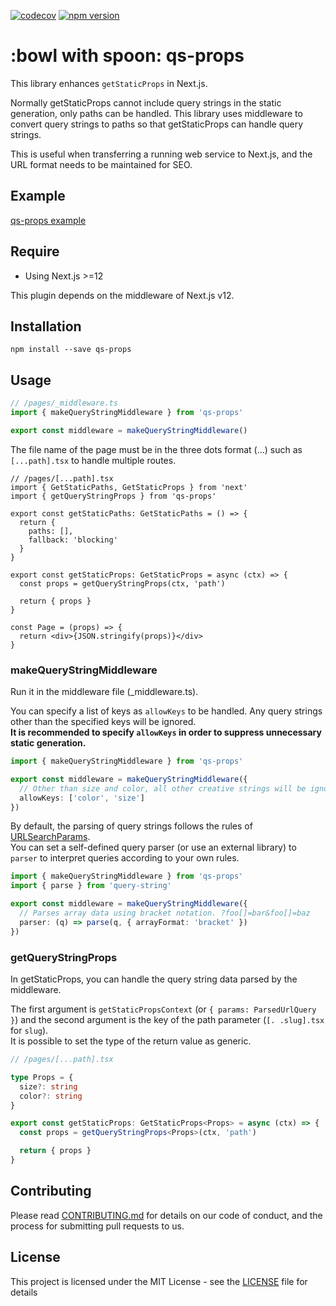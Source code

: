 [![codecov](https://codecov.io/gh/aiji42/next-qs-props/branch/main/graph/badge.svg?token=ZWU2IX3T1U)](https://codecov.io/gh/aiji42/next-qs-props)
[![npm version](https://badge.fury.io/js/qs-props.svg)](https://badge.fury.io/js/qs-props)

# :bowl with spoon: qs-props

This library enhances `getStaticProps` in Next.js.

Normally getStaticProps cannot include query strings in the static generation, only paths can be handled. This library uses middleware to convert query strings to paths so that getStaticProps can handle query strings.

This is useful when transferring a running web service to Next.js, and the URL format needs to be maintained for SEO.

## Example

[qs-props example](https://ps-props.vercel.app)

## Require

- Using Next.js >=12

This plugin depends on the middleware of Next.js v12.

## Installation

```
npm install --save qs-props
```

## Usage

```ts
// /pages/_middleware.ts
import { makeQueryStringMiddleware } from 'qs-props'

export const middleware = makeQueryStringMiddleware()
```

The file name of the page must be in the three dots format (...) such as `[...path].tsx` to handle multiple routes.
```tsx
// /pages/[...path].tsx
import { GetStaticPaths, GetStaticProps } from 'next'
import { getQueryStringProps } from 'qs-props'

export const getStaticPaths: GetStaticPaths = () => {
  return {
    paths: [],
    fallback: 'blocking'
  }
}

export const getStaticProps: GetStaticProps = async (ctx) => {
  const props = getQueryStringProps(ctx, 'path')

  return { props }
}

const Page = (props) => {
  return <div>{JSON.stringify(props)}</div>
}
```

### makeQueryStringMiddleware

Run it in the middleware file (_middleware.ts).

You can specify a list of keys as `allowKeys` to be handled. Any query strings other than the specified keys will be ignored.  
**It is recommended to specify `allowKeys` in order to suppress unnecessary static generation.**
```ts
import { makeQueryStringMiddleware } from 'qs-props'

export const middleware = makeQueryStringMiddleware({ 
  // Other than size and color, all other creative strings will be ignored.
  allowKeys: ['color', 'size']
})
```

By default, the parsing of query strings follows the rules of [URLSearchParams](https://developer.mozilla.org/en-US/docs/Web/API/URLSearchParams).  
You can set a self-defined query parser (or use an external library) to `parser` to interpret queries according to your own rules.
```ts
import { makeQueryStringMiddleware } from 'qs-props'
import { parse } from 'query-string'

export const middleware = makeQueryStringMiddleware({
  // Parses array data using bracket notation. ?foo[]=bar&foo[]=baz
  parser: (q) => parse(q, { arrayFormat: 'bracket' })
})
```

### getQueryStringProps

In getStaticProps, you can handle the query string data parsed by the middleware.

The first argument is `getStaticPropsContext` (or `{ params: ParsedUrlQuery }`) and the second argument is the key of the path parameter (`[. .slug].tsx` for `slug`).  
It is possible to set the type of the return value as generic.

```ts
// /pages/[...path].tsx

type Props = {
  size?: string
  color?: string
}

export const getStaticProps: GetStaticProps<Props> = async (ctx) => {
  const props = getQueryStringProps<Props>(ctx, 'path')

  return { props }
}
```

## Contributing
Please read [CONTRIBUTING.md](https://github.com/aiji42/ps-props/blob/main/CONTRIBUTING.md) for details on our code of conduct, and the process for submitting pull requests to us.

## License
This project is licensed under the MIT License - see the [LICENSE](https://github.com/aiji42/ps-props/blob/main/LICENSE) file for details
